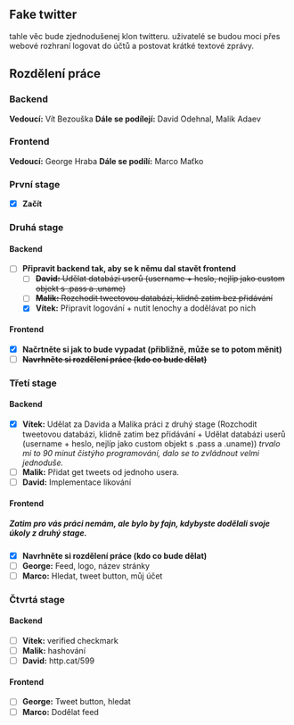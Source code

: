 ## Fake twitter

tahle věc bude zjednodušenej klon twitteru. uživatelé se budou moci přes webové rozhraní logovat do účtů a postovat krátké textové zprávy.

## Rozdělení práce

### Backend
**Vedoucí:** Vít Bezouška 
**Dále se podílejí:** David Odehnal, Malik Adaev
### Frontend
**Vedoucí:** George Hraba
**Dále se podílí:** Marco Maťko



### První stage
- [x] **Začít**

### Druhá stage
#### Backend
- [ ] **Připravit backend tak, aby se k němu dal stavět frontend**
	- [ ] ~~**David:** Udělat databázi userů (username + heslo, nejlíp jako custom objekt s .pass a .uname)~~
	- [ ] ~~**Malik:** Rozchodit tweetovou databázi, klidně zatim bez přidávání~~
	- [X] **Vítek:** Připravit logování + nutit lenochy a dodělávat po nich

#### Frontend
- [X] **Načrtněte si jak to bude vypadat (přibližně, může se to potom měnit)**
- [ ] ~~**Navrhněte si rozdělení práce (kdo co bude dělat)**~~

### Třetí stage
#### Backend
- [X] **Vítek:** Udělat za Davida a Malika práci z druhý stage (Rozchodit tweetovou databázi, klidně zatim bez přidávání + Udělat databázi userů (username + heslo, nejlíp jako custom objekt s .pass a .uname)) *trvalo mi to 90 minut čistýho programování, dalo se to zvládnout velmi jednoduše.*
- [ ] **Malik:** Přidat get tweets od jednoho usera.
- [ ] **David:** Implementace likování
#### Frontend
##### Zatim pro vás práci nemám, ale bylo by fajn, kdybyste dodělali svoje úkoly z druhý stage.
- [X] **Navrhněte si rozdělení práce (kdo co bude dělat)**
- [ ] **George:** Feed, logo, název stránky
- [ ] **Marco:** Hledat, tweet button, můj účet

### Čtvrtá stage
#### Backend
- [ ] **Vítek:** verified checkmark
- [ ] **Malik:** hashování
- [ ] **David:** http.cat/599
#### Frontend
- [ ] **George:** Tweet button, hledat 
- [ ] **Marco:** Dodělat feed
